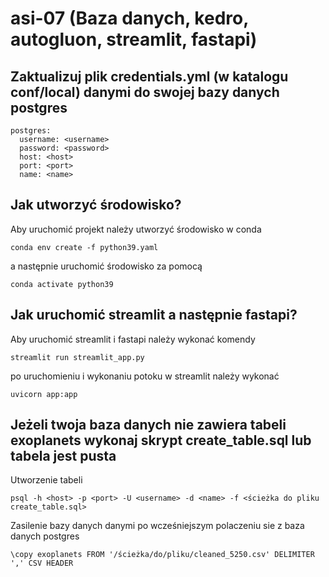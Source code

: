 # asi-07 (Baza danych, kedro, autogluon, streamlit, fastapi)

## Zaktualizuj plik credentials.yml (w katalogu conf/local) danymi do swojej bazy danych postgres

```
postgres:
  username: <username>
  password: <password>
  host: <host>
  port: <port>
  name: <name>
```

## Jak utworzyć środowisko?

Aby uruchomić projekt należy utworzyć środowisko w conda

```
conda env create -f python39.yaml
```

a następnie uruchomić środowisko za pomocą

```
conda activate python39
```

## Jak uruchomić streamlit a następnie fastapi? 

Aby uruchomić streamlit i fastapi należy wykonać komendy 

```
streamlit run streamlit_app.py
```

po uruchomieniu i wykonaniu potoku w streamlit należy wykonać 

```
uvicorn app:app
```

## Jeżeli twoja baza danych nie zawiera tabeli exoplanets wykonaj skrypt create_table.sql lub tabela jest pusta

Utworzenie tabeli
```
psql -h <host> -p <port> -U <username> -d <name> -f <ścieżka do pliku create_table.sql>
```

Zasilenie bazy danych danymi po wcześniejszym polaczeniu sie z baza danych postgres

```
\copy exoplanets FROM '/ścieżka/do/pliku/cleaned_5250.csv' DELIMITER ',' CSV HEADER
```